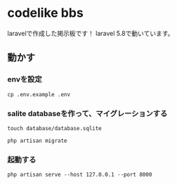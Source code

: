 # codelike bbs
laravelで作成した掲示板です！
laravel 5.8で動いています。

## 動かす
### envを設定
```
cp .env.example .env
```

### salite databaseを作って、マイグレーションする
```
touch database/database.sqlite
```

```
php artisan migrate
```

### 起動する
```
php artisan serve --host 127.0.0.1 --port 8000
```
